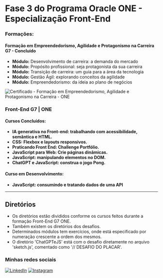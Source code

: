 
# Fase 3 do Programa Oracle ONE - Especialização Front-End

### Formações:

#### Formação em Empreendedorismo, Agilidade e Protagonismo na Carreira G7 - Concluído

* **Módulo:** Desenvolvimento de carreira: a demanda do mercado
* **Módulo:** Propósito profissional: seja protagonista da sua carreira
* **Módulo:** Transição de carreira: um guia para a área da tecnologia
* **Módulo:** Gestão Ágil: explorando conceitos da agilidade
* **Módulo:** Empreendedorismo: da ideia ao plano de negócios

![Certificado - Formação em Empreendedorismo,  Agilidade e Protagonismo na Carreira - ONE](https://github.com/user-attachments/assets/8c9ef3d4-0299-48af-9fb6-f21881f4b0a4)

### Front-End G7 | ONE

#### Cursos Concluídos:

* **IA generativa no Front-end: trabalhando com acessibilidade, semântica e HTML.**
* **CSS: Flexbox e layouts responsivos.**
* **Praticando Front End: Challenge Portfólio.**
* **JavaScript para Web: Crie páginas dinâmicas.**
* **JavaScript: manipulando elementos no DOM.**
* **ChatGPT e JavaScript: construa o jogo Pong.**

#### Curso em Desenvolvimento:

* **JavaScript: consumindo e tratando dados de uma API**

---

## Diretórios

* Os diretórios estão divididos conforme os cursos feitos durante a formação Front-End G7 ONE.
* Também existem os diretórios dos desafios.
* Determinados módulos tem exercícios, onde está especificado por numeração crescente a ordem dos mesmos.
* O diretório 'ChatGPTeJS' está com o desafio diretamente no arquivo 'sketch.js', comentado como '// DESAFIO DO PLACAR'.
  
### Minhas redes sociais

[![LinkedIn](https://img.shields.io/badge/linkedin-%230077B5.svg?style=for-the-badge&logo=linkedin&logoColor=white)](https://linkedin.com/in/lucas-dickmann) [![Instagram](https://img.shields.io/badge/Instagram-%23E4405F.svg?style=for-the-badge&logo=Instagram&logoColor=white)](https://instagram.com/luksdickmann) 